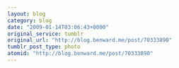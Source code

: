 ```yaml
---
layout: blog
category: blog
date: "2009-01-14T03:06:43+0000"
original_service: tumblr
original_url: "http://blog.benward.me/post/70333890"
tumblr_post_type: photo
atomid: "http://blog.benward.me/post/70333890"
---
```

<figure class="photo">
  <img src="http://benward.me/res/tumblr/media/70333890/0.jpg" alt="">
</figure>

